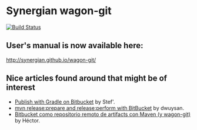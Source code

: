 # Synergian wagon-git

[![Build Status](https://drone.io/github.com/synergian/wagon-git/status.png)](https://drone.io/github.com/synergian/wagon-git/latest)

## User's manual is now available here:

http://synergian.github.io/wagon-git/

## Nice articles found around that might be of interest

- [Publish with Gradle on Bitbucket](https://medium.com/@Mul0w/publish-with-gradle-on-bitbucket-1463236dc460) by Stef'.
- [mvn release:prepare and release:perform with BitBucket](https://dwuysan.wordpress.com/tag/git/) by dwuysan.
- [Bitbucket como repositorio remoto de artifacts con Maven (y wagon-git)](https://hectordeveloper.wordpress.com/2014/12/18/bitbucket-como-repositorio-remoto-de-artifacts-con-maven-y-wagon-git/) by Héctor.

